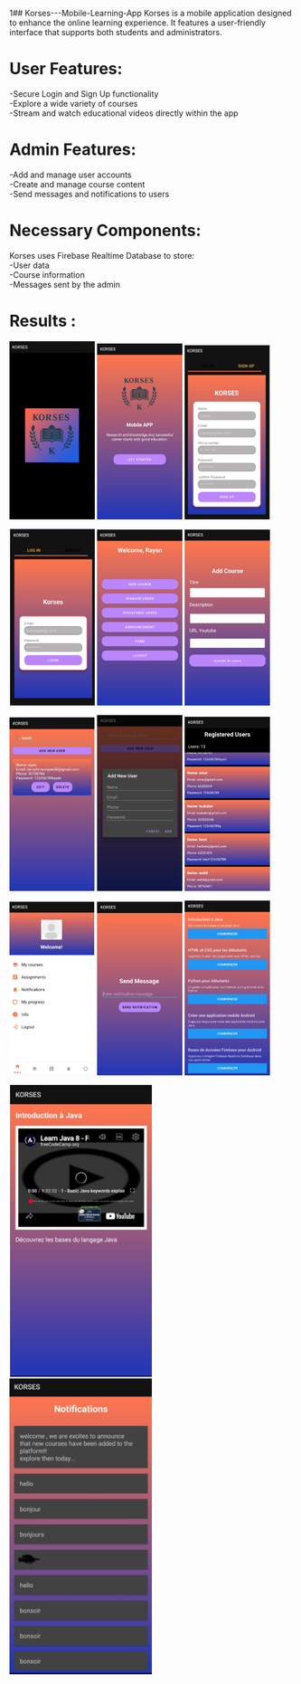 1## Korses---Mobile-Learning-App
Korses is a mobile application designed to enhance the online learning experience. It features a user-friendly interface that supports both students and administrators.     

# User Features:
-Secure Login and Sign Up functionality    
-Explore a wide variety of courses    
-Stream and watch educational videos directly within the app    

# Admin Features:
-Add and manage user accounts   
-Create and manage course content   
-Send messages and notifications to users          

# Necessary Components:
Korses uses Firebase Realtime Database to store:     
-User data     
-Course information  
-Messages sent by the admin  
# Results : 
<p float="left">
  <img src="screenshot/Capture d’écran 2025-05-30 025942.png" width="30%" />
  <img src="screenshot/Capture d’écran 2025-05-30 030045.png" width="30%" />
  <img src="screenshot/Capture d’écran 2025-05-30 030111.png" width="30%" />
</p>
<p float="left">
  <img src="screenshot/Capture d’écran 2025-05-30 030133.png" width="30%" />
  <img src="screenshot/Capture d’écran 2025-05-30 030156.png" width="30%" />
  <img src="screenshot/Capture d’écran 2025-05-30 030216.png" width="30%" />
</p>
<p float="left">
  <img src="screenshot/Capture d’écran 2025-05-30 030246.png" width="30%" />
  <img src="screenshot/Capture d’écran 2025-05-30 030351.png" width="30%" />
  <img src="screenshot/Capture d’écran 2025-05-30 030450.png" width="30%" />
</p>
<p float="left">
  <img src="screenshot/Capture d’écran 2025-05-30 030523.png" width="30%" />
  <img src="screenshot/Capture d’écran 2025-05-30 030551.png" width="30%" />
  <img src="screenshot/Capture d’écran 2025-05-30 030619.png" width="30%" />
</p>
<p float="left">
  <img src="screenshot/Capture d’écran 2025-05-30 030742.png" width="50%" />
  <img src="screenshot/Capture d’écran 2025-05-30 030809.png" width="50%" />
</p>
